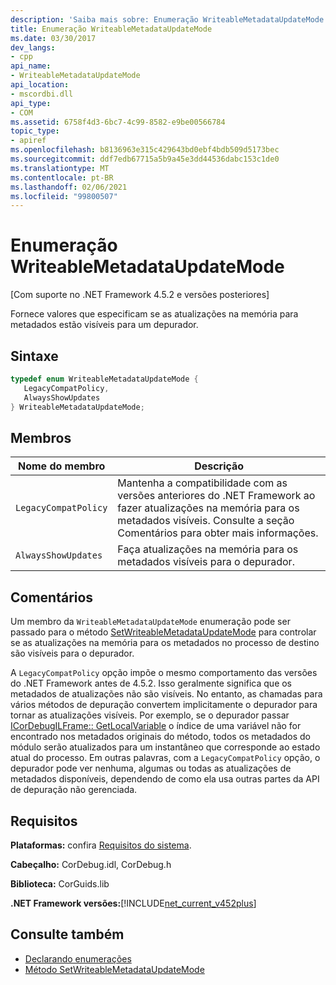 ```yaml
---
description: 'Saiba mais sobre: Enumeração WriteableMetadataUpdateMode'
title: Enumeração WriteableMetadataUpdateMode
ms.date: 03/30/2017
dev_langs:
- cpp
api_name:
- WriteableMetadataUpdateMode
api_location:
- mscordbi.dll
api_type:
- COM
ms.assetid: 6758f4d3-6bc7-4c99-8582-e9be00566784
topic_type:
- apiref
ms.openlocfilehash: b8136963e315c429643bd0ebf4bdb509d5173bec
ms.sourcegitcommit: ddf7edb67715a5b9a45e3dd44536dabc153c1de0
ms.translationtype: MT
ms.contentlocale: pt-BR
ms.lasthandoff: 02/06/2021
ms.locfileid: "99800507"
---
```

# <a name="writeablemetadataupdatemode-enumeration"></a>Enumeração WriteableMetadataUpdateMode

[Com suporte no .NET Framework 4.5.2 e versões posteriores]  
  
 Fornece valores que especificam se as atualizações na memória para metadados estão visíveis para um depurador.  
  
## <a name="syntax"></a>Sintaxe  
  
```cpp
typedef enum WriteableMetadataUpdateMode {  
   LegacyCompatPolicy,  
   AlwaysShowUpdates  
} WriteableMetadataUpdateMode;  
```  
  
## <a name="members"></a>Membros  
  
|Nome do membro|Descrição|  
|-----------------|-----------------|  
|`LegacyCompatPolicy`|Mantenha a compatibilidade com as versões anteriores do .NET Framework ao fazer atualizações na memória para os metadados visíveis. Consulte a seção Comentários para obter mais informações.|  
|`AlwaysShowUpdates`|Faça atualizações na memória para os metadados visíveis para o depurador.|  
  
## <a name="remarks"></a>Comentários  

 Um membro da `WriteableMetadataUpdateMode` enumeração pode ser passado para o método [SetWriteableMetadataUpdateMode](icordebugprocess7-setwriteablemetadataupdatemode-method.md) para controlar se as atualizações na memória para os metadados no processo de destino são visíveis para o depurador.  
  
 A `LegacyCompatPolicy` opção impõe o mesmo comportamento das versões do .NET Framework antes de 4.5.2. Isso geralmente significa que os metadados de atualizações não são visíveis. No entanto, as chamadas para vários métodos de depuração convertem implicitamente o depurador para tornar as atualizações visíveis. Por exemplo, se o depurador passar [ICorDebugILFrame:: GetLocalVariable](icordebugilframe-getlocalvariable-method.md) o índice de uma variável não for encontrado nos metadados originais do método, todos os metadados do módulo serão atualizados para um instantâneo que corresponde ao estado atual do processo. Em outras palavras, com a `LegacyCompatPolicy` opção, o depurador pode ver nenhuma, algumas ou todas as atualizações de metadados disponíveis, dependendo de como ela usa outras partes da API de depuração não gerenciada.  
  
## <a name="requirements"></a>Requisitos  

 **Plataformas:** confira [Requisitos do sistema](../../get-started/system-requirements.md).  
  
 **Cabeçalho:** CorDebug.idl, CorDebug.h  
  
 **Biblioteca:** CorGuids.lib  
  
 **.NET Framework versões:**[!INCLUDE[net_current_v452plus](../../../../includes/net-current-v452plus-md.md)]  
  
## <a name="see-also"></a>Consulte também

- [Declarando enumerações](debugging-enumerations.md)
- [Método SetWriteableMetadataUpdateMode](icordebugprocess7-setwriteablemetadataupdatemode-method.md)
